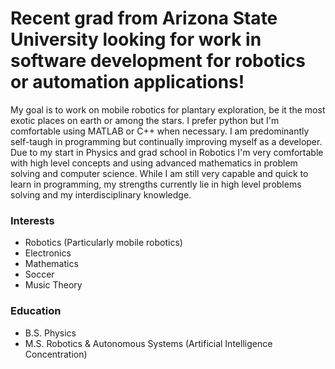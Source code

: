 # Recent grad from Arizona State University looking for work in software development for robotics or automation applications! 

My goal is to work on mobile robotics for plantary exploration, be it the most exotic places on earth or among the stars. I prefer python but I'm comfortable using MATLAB or C++ when necessary. I am predominantly self-taugh in programming but continually improving myself as a developer. Due to my start in Physics and grad school in Robotics I'm very comfortable with high level concepts and using advanced mathematics in problem solving and computer science. While I am still very capable and quick to learn in programming, my strengths currently lie in high level problems solving and my interdisciplinary knowledge.

### Interests
- Robotics (Particularly mobile robotics)
- Electronics
- Mathematics
- Soccer
- Music Theory

### Education
- B.S. Physics
- M.S. Robotics & Autonomous Systems (Artificial Intelligence Concentration)
